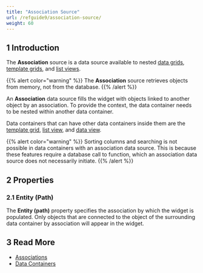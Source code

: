 ```yaml
---
title: "Association Source"
url: /refguide9/association-source/
weight: 60
---
```


## 1 Introduction

The **Association** source is a data source available to nested [data grids](/refguide9/data-grid/), [template grids](/refguide9/template-grid/), and [list views](/refguide9/list-view/). 

{{% alert color="warning" %}}
The **Association** source retrieves objects from memory, not from the database. 
{{% /alert %}}

An **Association** data source fills the widget with objects linked to another object by an association. To provide the context, the data container needs to be nested within another data container.

Data containers that can have other data containers inside them are the [template grid](/refguide9/template-grid/), [list view](/refguide9/list-view/), and [data view](/refguide9/data-view/).

{{% alert color="warning" %}}
Sorting columns and searching is not possible in data containers with an association data source. This is because these features require a database call to function, which an association data source does not necessarily initiate.
{{% /alert %}}

## 2 Properties

### 2.1 Entity (Path)

The **Entity (path)** property specifies the association by which the widget is populated. Only objects that are connected to the object of the surrounding data container by association will appear in the widget. 

## 3 Read More

* [Associations](/refguide9/associations/)
* [Data Containers](/refguide9/data-widgets/)
